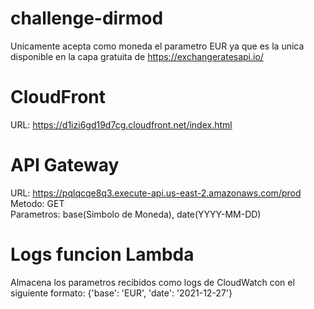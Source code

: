 # challenge-dirmod
Unicamente acepta como moneda el parametro EUR ya que es la unica disponible en la capa gratuita de https://exchangeratesapi.io/  

# CloudFront
URL: https://d1izi6gd19d7cg.cloudfront.net/index.html  

# API Gateway
URL: https://pqlqcqe8q3.execute-api.us-east-2.amazonaws.com/prod  
Metodo: GET  
Parametros: base(Simbolo de Moneda), date(YYYY-MM-DD)  

# Logs funcion Lambda
Almacena los parametros recibidos como logs de CloudWatch con el siguiente formato: {'base': 'EUR', 'date': '2021-12-27'}  

